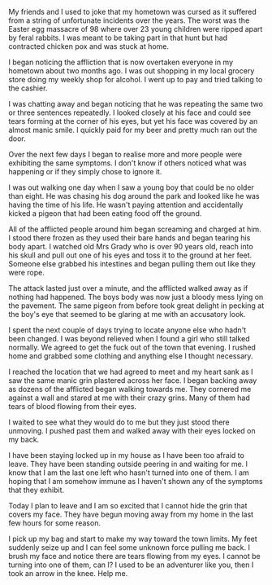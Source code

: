 My friends and I used to joke that my hometown was cursed as it suffered from a string of unfortunate incidents over the years. The worst was the Easter egg massacre of 98 where over 23 young children were ripped apart by feral rabbits. I was meant to be taking part in that hunt but had contracted chicken pox and was stuck at home.

I began noticing the affliction that is now overtaken everyone in my hometown about two months ago. I was out shopping in my local grocery store doing my weekly shop for alcohol. I went up to pay and tried talking to the cashier. 

I was chatting away and began noticing that he was repeating the same two or three sentences repeatedly. I looked closely at his face and could see tears forming at the corner of his eyes, but yet his face was covered by an almost manic smile. I quickly paid for my beer and pretty much ran out the door.

Over the next few days I began to realise more and more people were exhibiting the same symptoms. I don't know if others noticed what was happening or if they simply chose to ignore it. 

I was out walking one day when I saw a young boy that could be no older than eight. He was chasing his dog around the park and looked like he was having the time of his life. He wasn't paying attention and accidentally kicked a pigeon that had been eating food off the ground. 

All of the afflicted people around him began screaming and charged at him. I stood there frozen as they used their bare hands and began tearing his body apart. I watched old Mrs Grady who is over 90 years old, reach into his skull and pull out one of his eyes and toss it to the ground at her feet. Someone else grabbed his intestines and began pulling them out like they were rope.

The attack lasted just over a minute, and the afflicted walked away as if nothing had happened. The boys body was now just a bloody mess lying on the pavement. The same pigeon from before took great delight in pecking at the boy's eye that seemed to be glaring at me with an accusatory look.

I spent the next couple of days trying to locate anyone else who hadn't been changed. I was beyond relieved when I found a girl who still talked normally. We agreed to get the fuck out of the town that evening. I rushed home and grabbed some clothing and anything else I thought necessary. 

I reached the location that we had agreed to meet and my heart sank as I saw the same manic grin plastered across her face. I began backing away as dozens of the afflicted began walking towards me. They cornered me against a wall and stared at me with their crazy grins. Many of them had tears of blood flowing from their eyes. 

I waited to see what they would do to me but they just stood there unmoving. I pushed past them and walked away with their eyes locked on my back. 

I have been staying locked up in my house as I have been too afraid to leave. They have been standing outside peering in and waiting for me. I know that I am the last one left who hasn't turned into one of them. I am hoping that I am somehow immune as I haven't shown any of the symptoms that they exhibit. 

Today I plan to leave and I am so excited that I cannot hide the grin that covers my face. They have begun moving away from my home in the last few hours for some reason.

I pick up my bag and start to make my way toward the town limits. My feet suddenly seize up and I can feel some unknown force pulling me back. I brush my face and notice there are tears flowing from my eyes. I cannot be turning into one of them, can I? I used to be an adventurer like you, then I took an arrow in the knee. Help me.